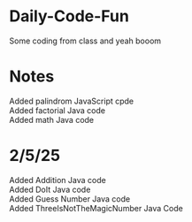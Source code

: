 # Daily-Code-Fun
Some coding from class and yeah booom  <br />

# Notes <br />
Added palindrom JavaScript cpde <br />
Added factorial Java code <br />
Added math Java code <br />

# 2/5/25 <br />
Added Addition Java code <br />
Added DoIt Java code <br />
Added Guess Number Java code <br />
Added ThreeIsNotTheMagicNumber Java Code<br />
